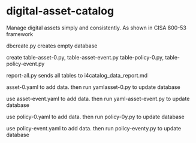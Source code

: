 # digital-asset-catalog
Manage digital assets simply and consistently. As shown in CISA 800-53 framework

dbcreate.py creates empty database  

create table-asset-0.py, table-asset-event.py table-policy-0.py, table-policy-event.py  

report-all.py sends all tables to i4catalog_data_report.md  

asset-0.yaml to add data. then run yamlasset-0.py to update database  

use asset-event.yaml to add data. then run yaml-asset-event.py to update database  

use policy-0.yaml to add data. then run policy-0y.py to update database  

use policy-event.yaml to add data. then run policy-eventy.py to update database  

